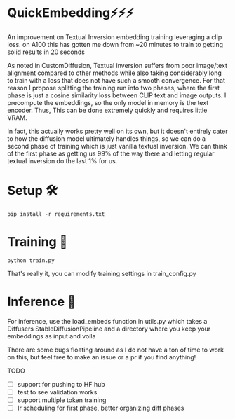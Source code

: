 # QuickEmbedding⚡️⚡️⚡️
An improvement on Textual Inversion embedding training leveraging a clip loss. 
on A100 this has gotten me down from ~20 minutes to train to getting solid results in 20 seconds

As noted in CustomDiffusion, Textual inversion suffers from poor image/text alignment compared to other methods while also taking considerably long to train with a loss that does not have such a smooth convergence.
For that reason I propose splitting the training run into two phases, where the first phase is just a cosine similarity loss between CLIP text and image outputs. I precompute the embeddings, so the only model in memory is the text encoder.
Thus, This can be done extremely quickly and requires little VRAM.

In fact, this actually works pretty well on its own, but it doesn't entirely cater to how the diffusion model ultimately handles things, so we can do a second phase of training which is just vanilla textual inversion.
We can think of the first phase as getting us 99% of the way there and letting regular textual inversion do the last 1% for us.

# Setup 🛠
```
pip install -r requirements.txt
```

# Training 🧪
```
python train.py
```

That's really it, you can modify training settings in train_config.py

# Inference 🚀
For inference, use the load_embeds function in utils.py which takes a Diffusers StableDiffusionPipeline and a directory where you keep your embeddings as input
and voila

There are some bugs floating around as I do not have a ton of time to work on this, but feel free to make an issue or a pr if you find anything!

TODO
- [ ] support for pushing to HF hub
- [ ] test to see validation works
- [ ] support multiple token training
- [ ] lr scheduling for first phase, better organizing diff phases
